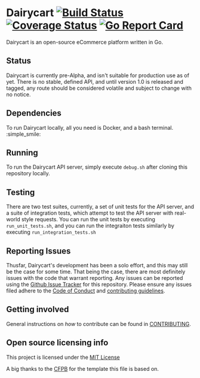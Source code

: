 # Dairycart  [![Build Status](https://travis-ci.org/dairycart/dairycart.svg?branch=master)](https://travis-ci.org/dairycart/dairycart) [![Coverage Status](https://coveralls.io/repos/github/dairycart/dairycart/badge.svg?branch=master)](https://coveralls.io/github/dairycart/dairycart?branch=master) [![Go Report Card](https://goreportcard.com/badge/github.com/dairycart/dairycart)](https://goreportcard.com/report/github.com/dairycart/dairycart)

Dairycart is an open-source eCommerce platform written in Go.

## Status

Dairycart is currently pre-Alpha, and isn't suitable for production use as of yet. There is no stable, defined API, and until version 1.0 is released and tagged, any route should be considered volatile and subject to change with no notice.

## Dependencies

To run Dairycart locally, all you need is Docker, and a bash terminal. :simple_smile:

## Running

To run the Dairycart API server, simply execute `debug.sh` after cloning this repository locally.

## Testing

There are two test suites, currently, a set of unit tests for the API server, and a suite of integration tests, which attempt to test the API server with real-world style requests. You can run the unit tests by executing `run_unit_tests.sh`, and you can run the integraiton tests similarly by executing `run_integration_tests.sh`

## Reporting Issues

Thusfar, Dairycart's development has been a solo effort, and this may still be the case for some time. That being the case, there are most definitely issues with the
code that warrant reporting. Any issues can be reported using the [Github Issue Tracker](https://github.com/dairycart/dairycart/issues/new) for this repository. Please ensure any issues filed adhere to the [Code of Conduct](CODE_OF_CONDUCT.md) and [contributing guidelines](CONTRIBUTING.md).

## Getting involved

General instructions on _how_ to contribute can be found in [CONTRIBUTING](CONTRIBUTING.md).

## Open source licensing info

This project is licensed under the [MIT License](https://en.wikipedia.org/wiki/MIT_License)

A big thanks to the [CFPB](https://github.com/cfpb/open-source-project-template) for the template this file is based on.
